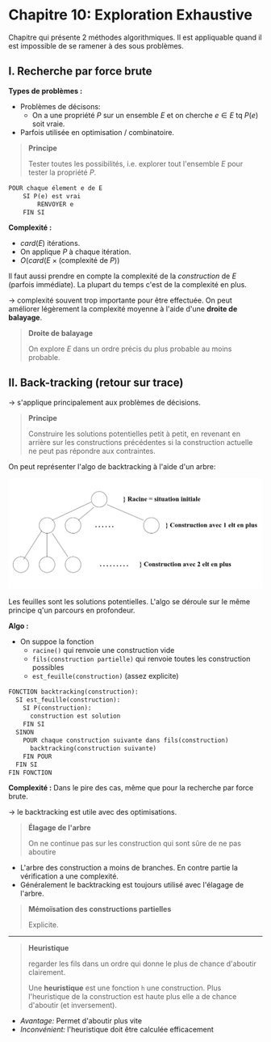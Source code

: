 # Chapitre 10: Exploration Exhaustive

Chapitre qui présente 2 méthodes algorithmiques. Il est appliquable quand il est impossible de se ramener à des sous problèmes.

## I. Recherche par force brute

__Types de problèmes :__

- Problèmes de décisons:
  - On a une propriété $P$ sur un ensemble $E$ et on cherche $e \in E$ tq $P(e)$ soit vraie.
- Parfois utilisée en optimisation / combinatoire.

> __Principe__
>
> Tester toutes les possibilités, i.e. explorer tout l'ensemble $E$ pour tester la propriété $P$.

```pseudo-code
POUR chaque élement e de E
    SI P(e) est vrai
        RENVOYER e
    FIN SI
```

__Complexité :__

- $card(E)$ itérations.
- On applique $P$ à chaque itération.
- $O(card(E \times (\text{complexité de }P))$

Il faut aussi prendre en compte la complexité de la *construction* de $E$ (parfois immédiate). La plupart du temps c'est de la complexité en plus.

$\to$ complexité souvent trop importante pour être effectuée. On peut améliorer légèrement la complexité moyenne à l'aide d'une __droite de balayage__.

> __Droite de balayage__
>
> On explore $E$ dans un ordre précis du plus probable au moins probable.

## II. Back-tracking (retour sur trace)

$\to$ s'applique principalement aux problèmes de décisions.

> __Principe__
>
> Construire les solutions potentielles petit à petit, en revenant en arrière sur les constructions précédentes si la construction actuelle ne peut pas répondre aux contraintes.

On peut représenter l'algo de backtracking à l'aide d'un arbre:

![image](ressources/chap_10/backtracking.png)

Les feuilles sont les solutions potentielles. L'algo se déroule sur le même principe q'un parcours en profondeur.

__Algo :__

- On suppoe la fonction  
  - `racine()` qui renvoie une construction vide
  - `fils(construction partielle)` qui renvoie toutes les construction possibles
  - `est_feuille(construction)` (assez explicite)

```pseudo-code
FONCTION backtracking(construction):
  SI est_feuille(construction):
    SI P(construction):
      construction est solution
    FIN SI
  SINON
    POUR chaque construction suivante dans fils(construction)
      backtracking(construction suivante)
    FIN POUR
  FIN SI
FIN FONCTION
```

__Complexité :__ Dans le pire des cas, même que pour la recherche par force brute.

$\to$ le backtracking est utile avec des optimisations.

> __Élagage de l'arbre__
>
> On ne continue pas sur les construction qui sont sûre de ne pas aboutire

- L'arbre des construction a moins de branches. En contre partie la vérification a une complexité.
- Généralement le backtracking est toujours utilisé avec l'élagage de l'arbre.

> __Mémoïsation des constructions partielles__
>
> Explicite.

___

> __Heuristique__
>
> regarder les fils dans un ordre qui donne le plus de chance d'aboutir clairement.
>
> Une __heuristique__ est une fonction `h` une construction. Plus l'heuristique de la construction est haute plus elle a de chance d'aboutir (et inversement).

- *Avantage:* Permet d'aboutir plus vite
- *Inconvénient:* l'heuristique doit être calculée efficacement
